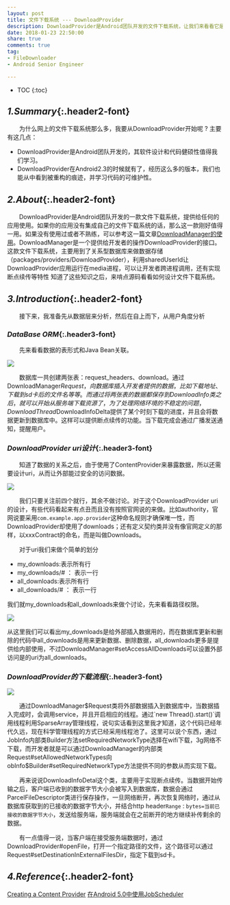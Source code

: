 ```yaml
---
layout: post
title: 文件下载系统 --- DownloadProvider
description: DownloadProvider是Android团队开发的文件下载系统，让我们来看看它是如何设计的
date: 2018-01-23 22:50:00
share: true
comments: true
tag:
- FileDownloader
- Android Senior Engineer

---
```

* TOC
{:toc}
## *1.Summary*{:.header2-font}
&emsp;&emsp;为什么网上的文件下载系统那么多，我要从DownloadProvider开始呢 ? 主要有这几点：

- DownloadProvider是Android团队开发的，其软件设计和代码健硕性值得我们学习。
- DownloadProvider在Android2.3的时候就有了，经历这么多的版本，我们也能从中看到被重构的痕迹，并学习代码的可维护性。

## *2.About*{:.header2-font}
&emsp;&emsp;DownloadProvider是Android团队开发的一款文件下载系统，提供给任何的应用使用。如果你的应用没有集成自己的文件下载系统的话，那么这一款刚好值得一用。如果没有使用过或者不熟练，可以参考这一篇文章[DownloadManager的使用](http://www.trinea.cn/android/android-downloadmanager/)。DownloadManager是一个提供给开发者的操作DownloadProvider的接口。这款文件下载系统，主要用到了关系型数据库来做数据存储（packages/providers/DownloadProvider），利用sharedUserId让DownloadProvider应用运行在media进程，可以让开发者跨进程调用，还有实现断点续传等特性
知道了这些知识之后，来啃点源码看看如何设计文件下载系统。
## *3.Introduction*{:.header2-font}
&emsp;&emsp;接下来，我准备先从数据层来分析，然后在自上而下，从用户角度分析

### *DataBase ORM*{:.header3-font}
&emsp;&emsp;先来看看数据的表形式和Java Bean关联。

![]({{site.baseurl}}/asset/2018-01-23/2018-01-23-DownloadProvider-orm.png)

&emsp;&emsp;数据库一共创建两张表：request_headers、download。通过DownloadManager$Request，向数据库插入开发者提供的数据，比如下载地址、下载到sd卡后的文件名等等。而通过将两张表的数据都保存到DownloadInfo类之后，就可以开始从服务端下载资源了，为了处理网络环境的不稳定的问题，DownloadThread$DownloadInfoDelta提供了某个时刻下载的进度，并且会将数据更新到数据库中。这样可以提供断点续传的功能。当下载完成会通过广播发送通知，提醒用户。

### *DownloadProvider uri设计*{:.header3-font}
&emsp;&emsp;知道了数据的关系之后，由于使用了ContentProvider来暴露数据，所以还需要设计uri，从而让外部能过安全的访问数据。

![]({{site.baseurl}}/asset/2018-01-23/2018-01-23-DownloadProvider-uri.png)

&emsp;&emsp;我们只要关注前四个就行，其余不做讨论。对于这个DownloadProvider uri 的设计，有些代码看起来有点丑而且没有按照官网说的来做。比如authority，官网说要采用`com.example.app.provider`这种命名规则才确保唯一性，而DownloadProvider却使用了downloads；还有定义契约类并没有像官网定义的那样，以xxxContract的命名，而是叫做Downloads。

&emsp;&emsp;对于uri我们来做个简单的划分

- my_downloads:表示所有行
- my_downloads/# ： 表示一行
- all_downloads:表示所有行
- all_downloads/# ： 表示一行

我们就my_downloads和all_downloads来做个讨论，先来看看路径权限。

![]({{site.baseurl}}/asset/2018-01-23/2018-01-23-DownloadProvider-path-permission.png)

从这里我们可以看出my_downloads是给外部插入数据用的，而在数据库更新和删除的代码中all_downloads是用来更新数据、删除数据，all_downloads更多是提供给内部使用，不过DownloadManager#setAccessAllDownloads可以设置外部访问是的uri为all_downloads。

### *DownloadProvider的下载流程*{:.header3-font}


![]({{site.baseurl}}/asset/2018-01-23/2018-01-23-DownloadProvider-flowchart.png)

&emsp;&emsp;通过DownloadManager$Request类将外部数据插入到数据库中，当数据插入完成时，会调用service，并且开启相应的线程。通过`new Thread().start()`调用线程利用SparseArray管理线程，说句实话看到这里我才知道，这个代码已经年代久远，现在科学管理线程的方式已经采用线程池了。这里可以说个东西，通过JobInfo内部类Builder方法setRequiredNetworkType选择在wifi下载，3g网络不下载，而开发者就是可以通过DownloadManager的内部类Request#setAllowedNetworkTypes向obInfo$Builder#setRequiredNetworkType方法提供不同的参数从而实现下载。

&emsp;&emsp;再来说说DownloadInfoDetal这个类，主要用于实现断点续传。当数据开始传输之后，客户端已收到的数据字节大小会被写入到数据库，数据会通过ParcelFileDescriptor类进行保存操作，一旦网络断开，再次恢复网络时，通过从数据库获取到的已接收的数据字节大小，并结合http header`Range：bytes=当前已接收的数据字节大小`，发送给服务端，服务端就会在之前断开的地方继续补传剩余的数据。

&emsp;&emsp;有一点值得一说，当客户端在接受服务端数据时，通过DownloadProvider#openFile，打开一个指定路径的文件，这个路径可以通过Request#setDestinationInExternalFilesDir，指定下载到sd卡。




## *4.Reference*{:.header2-font}
[Creating a Content Provider](https://developer.android.com/guide/topics/providers/content-provider-creating.html)
[在Android 5.0中使用JobScheduler](http://www.jcodecraeer.com/a/anzhuokaifa/androidkaifa/2015/0403/2685.html)
